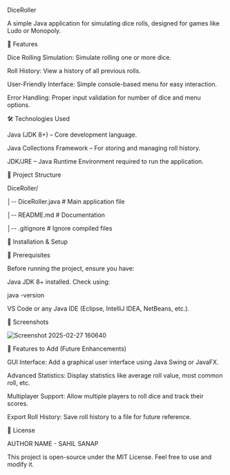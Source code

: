 DiceRoller

A simple Java application for simulating dice rolls, designed for games like Ludo or Monopoly.


📌 Features

Dice Rolling Simulation: Simulate rolling one or more dice.

Roll History: View a history of all previous rolls.

User-Friendly Interface: Simple console-based menu for easy interaction.

Error Handling: Proper input validation for number of dice and menu options.




🛠️ Technologies Used

Java (JDK 8+) – Core development language.

Java Collections Framework – For storing and managing roll history.

JDK/JRE – Java Runtime Environment required to run the application.


📂 Project Structure

DiceRoller/

│-- DiceRoller.java # Main application file

│-- README.md # Documentation

│-- .gitignore # Ignore compiled files


🚀 Installation & Setup

🔹 Prerequisites

Before running the project, ensure you have:

Java JDK 8+ installed. Check using:

java -version

VS Code or any Java IDE (Eclipse, IntelliJ IDEA, NetBeans, etc.).


📸 Screenshots


![Screenshot 2025-02-27 160640](https://github.com/user-attachments/assets/80937255-5451-4874-82b8-31921c9d3085)




🧰 Features to Add (Future Enhancements)

GUI Interface: Add a graphical user interface using Java Swing or JavaFX.

Advanced Statistics: Display statistics like average roll value, most common roll, etc.

Multiplayer Support: Allow multiple players to roll dice and track their scores.

Export Roll History: Save roll history to a file for future reference.


📜 License

AUTHOR NAME - SAHIL SANAP

This project is open-source under the MIT License. Feel free to use and modify it.
